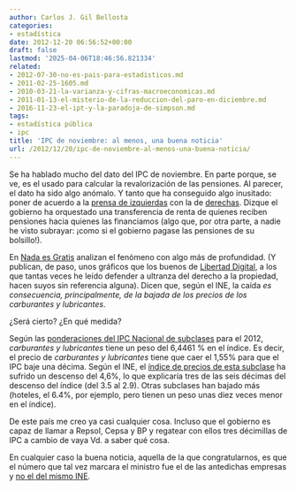 ```yaml
---
author: Carlos J. Gil Bellosta
categories:
- estadística
date: 2012-12-20 06:56:52+00:00
draft: false
lastmod: '2025-04-06T18:46:56.821334'
related:
- 2012-07-30-no-es-pais-para-estadisticos.md
- 2011-02-25-1605.md
- 2010-03-21-la-varianza-y-cifras-macroeconomicas.md
- 2011-01-13-el-misterio-de-la-reduccion-del-paro-en-diciembre.md
- 2016-11-23-el-ipt-y-la-paradoja-de-simpson.md
tags:
- estadística pública
- ipc
title: 'IPC de noviembre: al menos, una buena noticia'
url: /2012/12/20/ipc-de-noviembre-al-menos-una-buena-noticia/
---
```


Se ha hablado mucho del dato del IPC de noviembre. En parte porque, se ve, es el usado para calcular la revalorización de las pensiones. Al parecer, el dato ha sido algo anómalo. Y tanto que ha conseguido algo inusitado: poner de acuerdo a la [prensa de izquierdas](http://www.lahaine.org/index.php?p=65928) con la de [derechas](http://www.libremercado.com/2012-12-07/asi-se-cocino-el-ipc-de-noviembre-para-suavizar-la-congelacion-de-las-pensiones-1276476298/). Dizque el gobierno ha orquestado una transferencia de renta de quienes reciben pensiones hacia quienes las financiamos (algo que, por otra parte, a nadie he visto subrayar: ¡como si el gobierno pagase las pensiones de su bolsillo!).

En [Nada es Gratis](http://www.fedeablogs.net/economia/?p=26796) analizan el fenómeno con algo más de profundidad. (Y publican, de paso, unos gráficos que los buenos de [Libertad Digital](http://www.libremercado.com/2012-12-07/asi-se-cocino-el-ipc-de-noviembre-para-suavizar-la-congelacion-de-las-pensiones-1276476298/), a los que tantas veces he leído defender a ultranza del derecho a la propiedad, hacen suyos sin referencia alguna). Dicen que, según el INE, la caída _es consecuencia, principalmente, de la bajada de los precios de los carburantes y lubricantes_.

¿Será cierto? ¿En qué medida?

Según las [ponderaciones del IPC Nacional de subclases](http://www.ine.es/jaxiBD/tabla.do?per=12&type=db&divi=IPP&idtab=28) para el 2012, _carburantes y lubricantes_ tiene un peso del 6,4461 % en el índice. Es decir, el precio de _carburantes y lubricantes_ tiene que caer el 1,55% para que el IPC baje una décima. Según el INE, el [índice de precios de esta subclase](http://www.ine.es/jaxiBD/tabla.do?per=01&type=db&divi=IPC&idtab=113#nogo) ha sufrido un descenso del 4,6%, lo que explicaría tres de las seis décimas del descenso del índice (del 3.5 al 2.9). Otras subclases han bajado más (hoteles, el 6.4%, por ejemplo, pero tienen un peso unas diez veces menor en el índice).

De este país me creo ya casi cualquier cosa. Incluso que el gobierno es capaz de llamar a Repsol, Cepsa y BP y regatear con ellos tres décimillas de IPC a cambio de vaya Vd. a saber qué cosa.

En cualquier caso la buena noticia, aquella de la que congratularnos, es que el número que tal vez marcara el ministro fue el de las antedichas empresas y [no el del mismo INE](http://www.datanalytics.com/2012/02/27/desconfianza-en-la-estadistica-publica-argentina/).
